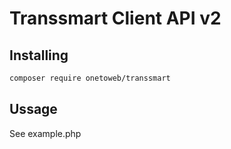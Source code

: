 # Transsmart Client API v2

## Installing 

```bash
composer require onetoweb/transsmart
```

## Ussage

See example.php
